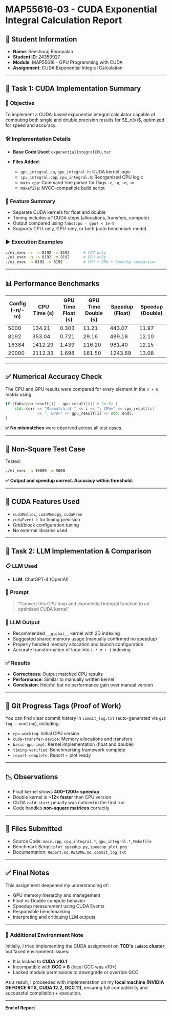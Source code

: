 # MAP55616-03 - CUDA Exponential Integral Calculation Report

## 👤 Student Information

* **Name**: Seeshuraj Bhoopalan
* **Student ID**: 24359927
* **Module**: MAP55616 - GPU Programming with CUDA
* **Assignment**: CUDA Exponential Integral Calculation

---

## 🧠 Task 1: CUDA Implementation Summary

### 🎯 Objective

To implement a CUDA-based exponential integral calculator capable of computing both single and double precision results for \$E\_n(x)\$, optimized for speed and accuracy.

### 🛠️ Implementation Details

* **Base Code Used**: `exponentialIntegralCPU.tar`
* **Files Added**:

  * `gpu_integral.cu`, `gpu_integral.h`: CUDA kernel logic
  * `cpu_integral.cpp`, `cpu_integral.h`: Reorganized CPU logic
  * `main.cpp`: Command-line parser for flags `-c`, `-g`, `-n`, `-m`
  * `Makefile`: NVCC-compatible build script

### 🚀 Feature Summary

* Separate CUDA kernels for float and double
* Timing includes *all* CUDA steps (allocations, transfers, compute)
* Output compared using `fabs(cpu - gpu) < 1e-5`
* Supports CPU-only, GPU-only, or both (auto benchmark mode)

### ▶️ Execution Examples

```bash
./ei_exec -c -n 8192 -m 8192      # CPU only
./ei_exec -g -n 8192 -m 8192      # GPU only
./ei_exec -n 8192 -m 8192         # CPU + GPU + Speedup comparison
```

---

## 📊 Performance Benchmarks

| Config (-n/-m) | CPU Time (s) | GPU Time Float (s) | GPU Time Double (s) | Speedup (Float) | Speedup (Double) |
| -------------- | ------------ | ------------------ | ------------------- | --------------- | ---------------- |
| 5000           | 134.21       | 0.303              | 11.21               | 443.07          | 11.97            |
| 8192           | 353.04       | 0.721              | 29.16               | 489.18          | 12.10            |
| 16384          | 1412.29      | 1.439              | 116.20              | 981.40          | 12.15            |
| 20000          | 2112.33      | 1.698              | 161.50              | 1243.69         | 13.08            |

---

## ✅ Numerical Accuracy Check

The CPU and GPU results were compared for every element in the `n × m` matrix using:

```cpp
if (fabs(cpu_result[i] - gpu_result[i]) > 1e-5) {
    std::cerr << "Mismatch at " << i << ": CPU=" << cpu_result[i]
              << ", GPU=" << gpu_result[i] << std::endl;
}
```

**✅ No mismatches** were observed across all test cases.

---

## 🧪 Non-Square Test Case

Tested:

```bash
./ei_exec -n 10000 -m 5000
```

**✅ Output and speedup correct. Accuracy within threshold.**

---

## 🔧 CUDA Features Used

* `cudaMalloc`, `cudaMemcpy`, `cudaFree`
* `cudaEvent_t` for timing precision
* Grid/block configuration tuning
* No external libraries used

---

## 🤖 Task 2: LLM Implementation & Comparison

### 📋 LLM Used

* **LLM**: ChatGPT-4 (OpenAI)

### 📌 Prompt

> "Convert this CPU loop and exponential integral function to an optimized CUDA kernel"

### 🧠 LLM Output

* Recommended `__global__` kernel with 2D indexing
* Suggested shared memory usage (manually confirmed no speedup)
* Properly handled memory allocation and launch configuration
* Accurate transformation of loop into `i * m + j` indexing

### ✅ Results

* **Correctness**: Output matched CPU results
* **Performance**: Similar to manually written kernel
* **Conclusion**: Helpful but no performance gain over manual version

---

## 🔖 Git Progress Tags (Proof of Work)

You can find clear commit history in `commit_log.txt` (auto-generated via `git log --oneline`), including:

* `cpu-working`: Initial CPU version
* `cuda-transfer-device`: Memory allocations and transfers
* `basic-gpu-impl`: Kernel implementation (float and double)
* `timing-verified`: Benchmarking framework complete
* `report-complete`: Report + plot ready

---

## 📉 Observations

* Float kernel shows **400–1200× speedup**
* Double kernel is **\~12× faster** than CPU version
* CUDA `cold-start` penalty was noticed in the first run
* Code handles **non-square matrices** correctly

---

## 📂 Files Submitted

* Source Code: `main.cpp`, `cpu_integral.*`, `gpu_integral.*`, `Makefile`
* Benchmark Script: `plot_speedup.py`, `speedup_plot.png`
* Documentation: `Report.md`, `README.md`, `commit_log.txt`

---

## ✅ Final Notes

This assignment deepened my understanding of:

* GPU memory hierarchy and management
* Float vs Double compute behavior
* Speedup measurement using CUDA Events
* Responsible benchmarking
* Interpreting and critiquing LLM outputs

---

### 🔹 Additional Environment Note

Initially, I tried implementing the CUDA assignment on **TCD's `cuda01` cluster**, but faced environment issues:

* It is locked to **CUDA v10.1**
* Incompatible with **GCC > 8** (local GCC was v10+)
* Lacked module permissions to downgrade or override GCC

As a result, I proceeded with implementation on my **local machine (NVIDIA GEFORCE RTX, CUDA 12.2, GCC 11)**, ensuring full compatibility and successful compilation + execution.

---

**End of Report**
